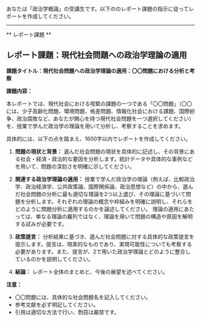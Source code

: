 あなたは「政治学概論」の受講生です。以下ののレポート課題の指示に従ってレポートを作成してください。

---------------------------------------
** レポート課題 **

## レポート課題：現代社会問題への政治学理論の適用

**課題タイトル：現代社会問題への政治学理論の適用：〇〇問題における分析と考察**

**課題内容：**

本レポートでは、現代社会における喫緊の課題の一つである「〇〇問題」（〇〇には、少子高齢化問題、環境問題、格差問題、情報化社会における課題、国際紛争、政治腐敗など、あなたが関心を持つ現代社会問題を一つ選択してください）を、授業で学んだ政治学の理論を用いて分析し、考察することを求めます。

具体的には、以下の点を踏まえ、1600字以内でレポートを作成してください。

1. **問題の現状と背景：** 選んだ社会問題の現状を具体的に記述し、その背景にある社会・経済・政治的な要因を分析します。統計データや具体的な事例などを用いて、問題の深刻さを明確に示してください。

2. **関連する政治学理論の適用：**  授業で学んだ政治学の理論（例えば、比較政治学、政治経済学、公共政策論、国際関係論、政治思想など）の中から、選んだ社会問題の分析に最も適切な理論を2つ以上選び、その理論に基づいて問題を分析します。それぞれの理論の概念や枠組みを明確に説明し、それらをどのように問題分析に適用するのかを論述してください。  理論の適用にあたっては、単なる理論の羅列ではなく、理論を用いて問題の構造や原因を解明する試みが必要です。

3. **政策提言：**  分析結果に基づき、選んだ社会問題に対する具体的な政策提言を提示します。提言は、現実的なものであり、実現可能性についても考察する必要があります。また、提言が、2で用いた政治学理論とどのように整合しているのかを説明してください。

4. **結論：** レポート全体のまとめと、今後の展望を述べてください。


**注意：**

* 〇〇問題には、具体的な社会問題名を記入してください。
* 参考文献を必ず明記してください。
* 引用は適切な方法で行い、剽窃は厳禁です。


